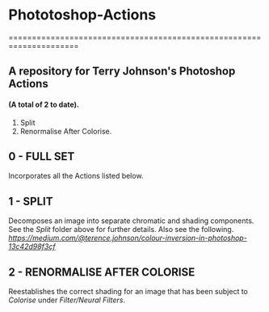 # Phototoshop-Actions
=====================================================================

## A repository for Terry Johnson's Photoshop Actions 
#### (A total of 2 to date).

1. Split
2. Renormalise After Colorise.

## 0 - FULL SET
Incorporates all the Actions listed below.

## 1 - SPLIT

Decomposes an image into separate chromatic and shading components.  See the *Split* folder above for further details. Also see the following.
*https://medium.com/@terence.johnson/colour-inversion-in-photoshop-13c42d98f3cf*

## 2 - RENORMALISE AFTER COLORISE 

Reestablishes the correct shading for an image that has been subject to *Colorise* under *Filter/Neural Filters*.

